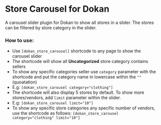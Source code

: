 # Store Carousel for Dokan
A carousel slider plugin for Dokan to show all stores in a slider. The stores can be filtered by store category in the slider.

### How to use:
- Use `[dokan_store_carousel]` shortcode to any page to show the carousel slider
- The shortcode will show all **Uncategorized** store category contains sellers
- To show any specific categories seller use `category` parameter with the shortcode and put the category name in lowercase within the `""`(quoatation)
- E.g: `[dokan_store_carousel category="clothing"]`
- The shortcode will also display 5 stores by default. To show more stores/vendors, add `limit` parameter within the slider.
- E.g: `[dokan_store_carousel limit="10"]`
- To show any specific store categories any specific number of vendors, use the shortcode as follows: `[dokan_store_carousel category="clothing" limit="10"]`